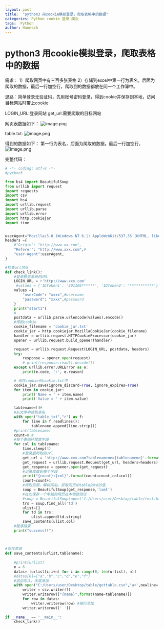 ```yaml
---
layout: post
title:  "python3 用cookie模拟登录，爬取表格中的数据"
categories: Python cookie 登录 爬虫
tags:  Python
author: Hannoch
---
```


# python3 用cookie模拟登录，爬取表格中的数据
需求：
1）爬取网页中有三百多张表格
2）存储到excel中第一行为表名，后面为爬取的数据，最后一行加空行，爬取到的数据都放在同一个工作簿中。

思路：简单登录无验证码，先用账号密码登录，得到cookie并保存到本地，访问目标网站时带上cookie

LOGIN_URL:登录网站
get_url:需要爬取的目标网站

网页表数据如下：
![image.png](https://upload-images.jianshu.io/upload_images/5451635-bac2c775ae322309.png)

table.txt:
![image.png](https://upload-images.jianshu.io/upload_images/5451635-e902bce9eade8713.png)

得到的数据如下：
第一行为表名，后面为爬取的数据，最后一行加空行，
![image.png](https://upload-images.jianshu.io/upload_images/5451635-a90ce2e22b73ab52.png)

完整代码：

```python
# -*- coding: utf-8 -*-
#python3

from bs4 import BeautifulSoup
from urllib import request
import requests
import csv
import bs4
import urllib.request
import urllib.parse
import urllib.error
import http.cookiejar
import time


userAgent="Mozilla/5.0 (Windows NT 6.1) AppleWebKit/537.36 (KHTML, like Gecko) Chrome/70.0.3538.110 Safari/537.36"
headers ={
    #"Origin": "http://www.xx.com",
    "Referer": "http://www.xxx.com",#
    "user-Agent":userAgent,
}

#检查url地址
def check_link():
	#登录教务系统的URL
    LOGIN_URL = r'http://www.xxx.com'
     #values = {'IDToken1': '201106******', 'IDToken2': '***********'}
    values ={
        "userCode": "xxxx",#username
        "password": "xxxx",#password
    }
    print("start1")
    #
    postdata = urllib.parse.urlencode(values).encode()
    #得到cookie
    cookie_filename = 'cookie_jar.txt'
    cookie_jar = http.cookiejar.MozillaCookieJar(cookie_filename)
    handler = urllib.request.HTTPCookieProcessor(cookie_jar)
    opener = urllib.request.build_opener(handler)

    request = urllib.request.Request(LOGIN_URL, postdata, headers)
    try:
        response = opener.open(request)
        # print(response.read().decode())
    except urllib.error.URLError as e:
        print(e.code, ':', e.reason)

    # 保存cookie到cookie.txt中    
    cookie_jar.save(ignore_discard=True, ignore_expires=True)  
    for item in cookie_jar:
        print('Name = ' + item.name)
        print('Value = ' + item.value)

    tablename=[]#
    #从文件中读取表名
    with open("table.txt","r") as f:
        for line in f.readlines():
            tablename.append(line.strip())
    #print(tablename)
    count=0 #
    #每个表循环爬取字段
    for col in tablename:
        time.sleep(4)
        #登录后爬取的url    
        get_url = 'http://www.xxx.com?tablenameme={tablenameme}'.format(tablenameme=col)  # 利用cookie请求訪问还有一个网址
        get_request = urllib.request.Request(get_url, headers=headers)
        get_response = opener.open(get_request)
        #记录爬取到哪个字段
        print("{count}:{col}".format(count=count,col=col))
        count=count+1
        #爬取资源，解析网站，获取网页中table的td的值
        soup = BeautifulSoup(get_response,'lxml')
        #在先保存一个单独的网页在本地做测试
        #soup = BeautifulSoup(open('C:/Users/user/Desktop/table/test.html'),'lxml')
        trs = soup.find_all('td')  
        ulist=[]
        for td in trs:
            ulist.append(td.string)
        save_contents(ulist,col)
    #程序结束
    print("success!!")        
        
 
        
#保存资源
def save_contents(urlist,tablename):
	
    #print(urlist)
    n = 6
    datas= [urlist[i:i+n] for i in range(0, len(urlist), n)]
    #datas[0]=["a","b","c","d","e","f"]
    #追加写入，末尾添加
    with open("C:/Users/user/Desktop/table/gettable.csv",'a+',newline='') as f:
        writer = csv.writer(f)
        writer.writerow(["{name}".format(name=tablename)])
        for row in datas:
        	writer.writerow(row) #按行添加
        writer.writerow([' '])
 
if __name__ == '__main__':
    check_link()

```





